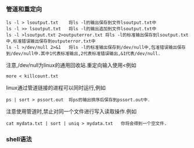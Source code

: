 ### 管道和重定向
```
ls -l > lsoutput.txt    将ls -l的输出保存到文件lsoutput.txt中
ls -l >> lsoutput.txt   将ls -l的输出追加到文件lsoutput.txt中
ls -l >lsoutput.txt 2>outputerror.txt 将ls -l的标准输出保存到lsoutput.txt中,标准错误输出保存到outputerror.txt中
ls -l >/dev/null 2>&1   将ls -l的标准输出保存到/dev/null中,包准错误输出保存到/dev/null中.其中1代表标准输出,2代表标准错误输出,&1代表/dev/null.
```
注意,/dev/null为linux的通用回收站.重定向输入使用<例如
```
more < killcount.txt
```
linux通过管道链接的进程可以同时运行,例如
```
ps | sort > pssort.out  将ps的输出排序后保存到pssort.out中.
```
注意使用管道时,禁止对同一个文件进行写入读取操作.例如
```
cat mydata.txt | sort | uniq > mydata.txt   你将会得到一个空文件.
```
### shell语法